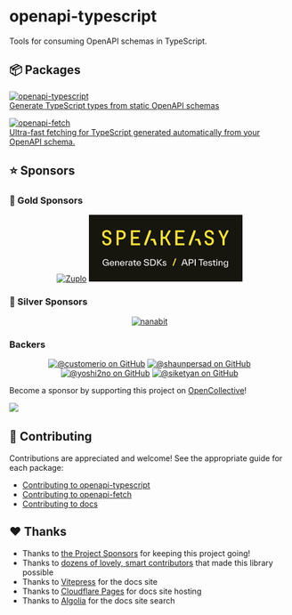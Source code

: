 # openapi-typescript

Tools for consuming OpenAPI schemas in TypeScript.

## 📦 Packages

<a href="./packages/openapi-typescript"><img src="./docs/public/assets/openapi-ts.svg" alt="openapi-typescript" width="200" height="40" /><br />
Generate TypeScript types from static OpenAPI schemas
</a>

<a href="./packages/openapi-fetch"><img src="./docs/public/assets/openapi-fetch.svg" alt="openapi-fetch" width="216" height="40" /><br />
Ultra-fast fetching for TypeScript generated automatically from your OpenAPI schema.
</a>

## ⭐ Sponsors

### 🥇 Gold Sponsors

<p align="center">
  <a href="https://zuplo.link/openapi-ts-gh"><img width="120" height="120" alt="Zuplo" src="https://avatars.githubusercontent.com/u/85497839?s=200&v=4"></a>
  <a href="https://www.speakeasy.com/product/sdk-generation?utm_source=pow_openapi_ts" target="_blank"><img width="276" height="120" src="./docs/public/assets/speakeasy.svg" /></a>
</p>

### 🥈 Silver Sponsors

<p align="center"><a href="https://github.com/nanabit-inc"><img width="128" height="128" alt="nanabit" src="https://avatars.githubusercontent.com/u/154126976?s=200&v=4"></a></p>

### Backers

<p align="center">
  <a href="https://github.com/customerio"><img width="64" height="64" alt="@customerio on GitHub" src="https://avatars.githubusercontent.com/u/1152079?s=200&v=4"></a>
  <a href="https://github.com/shaunpersad"><img width="64" height="64" alt="@shaunpersad on GitHub" src="https://avatars.githubusercontent.com/u/1702976?s=52&v=4"></a>
  <a href="https://github.com/yoshi2no"><img width="64" height="64" alt="@yoshi2no on GitHub" src="https://avatars.githubusercontent.com/u/57059705?v=4"></a>
  <a href="https://github.com/siketyan"><img width="64" height="64" alt="@siketyan on GitHub" src="https://avatars.githubusercontent.com/u/12772118?v=4"></a>
</p>

Become a sponsor by supporting this project on [OpenCollective](https://opencollective.com/openapi-ts)!

<a href="https://opencollective.com/openapi-ts/donate" target="_blank">
  <img src="https://opencollective.com/openapi-ts/donate/button@2x.png?color=blue" width="300" />
</a>

## 🤝 Contributing

Contributions are appreciated and welcome! See the appropriate guide for each package:

- [Contributing to openapi-typescript](./packages/openapi-typescript/CONTRIBUTING.md)
- [Contributing to openapi-fetch](./packages/openapi-fetch/CONTRIBUTING.md)
- [Contributing to docs](./docs/CONTRIBUTING.md)

## ♥️ Thanks

- Thanks to [the Project Sponsors](#-sponsors) for keeping this project going!
- Thanks to [dozens of lovely, smart contributors](https://github.com/openapi-ts/openapi-typescript/graphs/contributors) that made this library possible
- Thanks to [Vitepress](https://vitepress.dev/) for the docs site
- Thanks to [Cloudflare Pages](https://pages.cloudflare.com/) for docs site hosting
- Thanks to [Algolia](https://www.algolia.com/) for the docs site search
